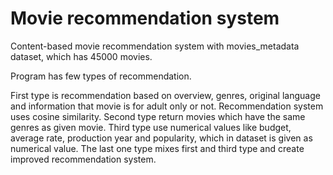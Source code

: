 # Movie recommendation system
 Content-based movie recommendation system with movies_metadata dataset, which has 45000 movies.
 
 Program has few types of recommendation.
 
 First type is recommendation based on overview, genres, original language and information that movie is for adult only or not. Recommendation system uses cosine similarity. Second type return movies which have the same genres as given movie. Third type use numerical values like budget, average rate, production year and popularity, which in dataset is given as numerical value. The last one type mixes first and third type and create improved recommendation system.
